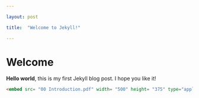 ```yaml
---

layout: post 

title:  "Welcome to Jekyll!" 

---
```


# Welcome

**Hello world**, this is my first Jekyll blog post. I hope you like it!

```html
<embed src= "00 Introduction.pdf" width= "500" height= "375" type="application/pdf">
```

